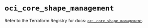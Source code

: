# `oci_core_shape_management`

Refer to the Terraform Registry for docs: [`oci_core_shape_management`](https://registry.terraform.io/providers/oracle/oci/6.18.0/docs/resources/core_shape_management).
